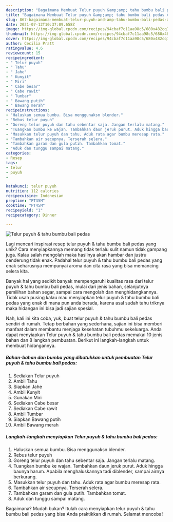 ```yaml
---
description: "Bagaimana Membuat Telur puyuh &amp;amp; tahu bumbu bali pedas Anti Gagal"
title: "Bagaimana Membuat Telur puyuh &amp;amp; tahu bumbu bali pedas Anti Gagal"
slug: 867-bagaimana-membuat-telur-puyuh-and-amp-tahu-bumbu-bali-pedas-anti-gagal
date: 2021-07-12T10:37:09.658Z
image: https://img-global.cpcdn.com/recipes/94cbaf7c11aa98c5/680x482cq70/telur-puyuh-tahu-bumbu-bali-pedas-foto-resep-utama.jpg
thumbnail: https://img-global.cpcdn.com/recipes/94cbaf7c11aa98c5/680x482cq70/telur-puyuh-tahu-bumbu-bali-pedas-foto-resep-utama.jpg
cover: https://img-global.cpcdn.com/recipes/94cbaf7c11aa98c5/680x482cq70/telur-puyuh-tahu-bumbu-bali-pedas-foto-resep-utama.jpg
author: Cecilia Pratt
ratingvalue: 4.6
reviewcount: 15
recipeingredient:
- " Telur puyuh"
- " Tahu"
- " Jahe"
- " Kunyit"
- " Miri"
- " Cabe besar"
- " Cabe rawit"
- " Tumbar"
- " Bawang putih"
- " Bawang merah"
recipeinstructions:
- "Haluskan semua bumbu. Bisa menggunaksn blender."
- "Rebus telur puyuh"
- "Goreng telur puyuh dan tahu sebentar saja. Jangan terlalu matang."
- "Tuangkan bumbu ke wajan. Tambahkan daun jeruk purut. Aduk hingga baunya harum. Apabila menghaluskannya tadi diblender, sampai airnya berkurang."
- "Masukkan telur puyuh dan tahu. Aduk rata agar bumbu meresap rata."
- "Tambahkan air secupnya. Terserah selera."
- "Tambahkan garam dan gula putih. Tambahkan tomat."
- "Aduk dan tunggu sampai matang."
categories:
- Resep
tags:
- telur
- puyuh
- 

katakunci: telur puyuh  
nutrition: 112 calories
recipecuisine: Indonesian
preptime: "PT35M"
cooktime: "PT45M"
recipeyield: "1"
recipecategory: Dinner

---
```



![Telur puyuh &amp; tahu bumbu bali pedas](https://img-global.cpcdn.com/recipes/94cbaf7c11aa98c5/680x482cq70/telur-puyuh-tahu-bumbu-bali-pedas-foto-resep-utama.jpg)

Lagi mencari inspirasi resep telur puyuh &amp; tahu bumbu bali pedas yang unik? Cara menyiapkannya memang tidak terlalu sulit namun tidak gampang juga. Kalau salah mengolah maka hasilnya akan hambar dan justru cenderung tidak enak. Padahal telur puyuh &amp; tahu bumbu bali pedas yang enak seharusnya mempunyai aroma dan cita rasa yang bisa memancing selera kita.

Banyak hal yang sedikit banyak mempengaruhi kualitas rasa dari telur puyuh &amp; tahu bumbu bali pedas, mulai dari jenis bahan, selanjutnya pemilihan bahan segar, sampai cara mengolah dan menghidangkannya. Tidak usah pusing kalau mau menyiapkan telur puyuh &amp; tahu bumbu bali pedas yang enak di mana pun anda berada, karena asal sudah tahu triknya maka hidangan ini bisa jadi sajian spesial.




Nah, kali ini kita coba, yuk, buat telur puyuh &amp; tahu bumbu bali pedas sendiri di rumah. Tetap berbahan yang sederhana, sajian ini bisa memberi manfaat dalam membantu menjaga kesehatan tubuhmu sekeluarga. Anda dapat menyiapkan Telur puyuh &amp; tahu bumbu bali pedas memakai 10 jenis bahan dan 8 langkah pembuatan. Berikut ini langkah-langkah untuk membuat hidangannya.

<!--inarticleads1-->

##### Bahan-bahan dan bumbu yang dibutuhkan untuk pembuatan Telur puyuh &amp; tahu bumbu bali pedas:

1. Sediakan  Telur puyuh
1. Ambil  Tahu
1. Siapkan  Jahe
1. Ambil  Kunyit
1. Gunakan  Miri
1. Sediakan  Cabe besar
1. Sediakan  Cabe rawit
1. Ambil  Tumbar
1. Siapkan  Bawang putih
1. Ambil  Bawang merah




<!--inarticleads2-->

##### Langkah-langkah menyiapkan Telur puyuh &amp; tahu bumbu bali pedas:

1. Haluskan semua bumbu. Bisa menggunaksn blender.
1. Rebus telur puyuh
1. Goreng telur puyuh dan tahu sebentar saja. Jangan terlalu matang.
1. Tuangkan bumbu ke wajan. Tambahkan daun jeruk purut. Aduk hingga baunya harum. Apabila menghaluskannya tadi diblender, sampai airnya berkurang.
1. Masukkan telur puyuh dan tahu. Aduk rata agar bumbu meresap rata.
1. Tambahkan air secupnya. Terserah selera.
1. Tambahkan garam dan gula putih. Tambahkan tomat.
1. Aduk dan tunggu sampai matang.




Bagaimana? Mudah bukan? Itulah cara menyiapkan telur puyuh &amp; tahu bumbu bali pedas yang bisa Anda praktikkan di rumah. Selamat mencoba!
